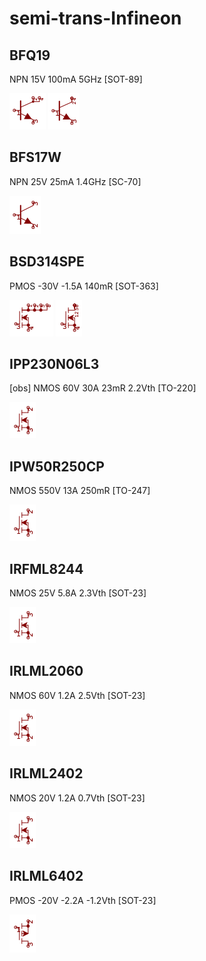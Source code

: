 # semi-trans-Infineon

## BFQ19
NPN 15V 100mA 5GHz [SOT-89]

![BFQ19__1__1](/images/semi-trans-Infineon__BFQ19__1__1.png?raw=true) 
![BFQ19__1__2](/images/semi-trans-Infineon__BFQ19__1__2.png?raw=true) 

## BFS17W
NPN 25V 25mA 1.4GHz [SC-70]

![BFS17W__1__1](/images/semi-trans-Toshiba__MT3S16U__1__1.png?raw=true) 

## BSD314SPE
PMOS -30V -1.5A 140mR [SOT-363]

![BSD314SPE__1__1](/images/semi-trans-Infineon__BSD314SPE__1__1.png?raw=true) 
![BSD314SPE__1__2](/images/semi-trans-Infineon__BSD314SPE__1__2.png?raw=true) 

## IPP230N06L3
[obs] NMOS 60V 30A 23mR 2.2Vth [TO-220]

![IPP230N06L3__1__1](/images/_semi__NMOS__1__1.png?raw=true) 

## IPW50R250CP
NMOS 550V 13A 250mR [TO-247]

![IPW50R250CP__1__1](/images/_semi__NMOS__1__1.png?raw=true) 

## IRFML8244
NMOS 25V 5.8A 2.3Vth [SOT-23]

![IRFML8244__1__1](/images/semi-trans-Infineon__IRFML8244__1__1.png?raw=true) 

## IRLML2060
NMOS 60V 1.2A 2.5Vth [SOT-23]

![IRLML2060__1__1](/images/semi-trans-Infineon__IRFML8244__1__1.png?raw=true) 

## IRLML2402
NMOS 20V 1.2A 0.7Vth [SOT-23]

![IRLML2402__1__1](/images/semi-trans-Infineon__IRFML8244__1__1.png?raw=true) 

## IRLML6402
PMOS -20V -2.2A -1.2Vth [SOT-23]

![IRLML6402__1__1](/images/semi-trans-IRF__IRFP9240__1__1.png?raw=true) 

